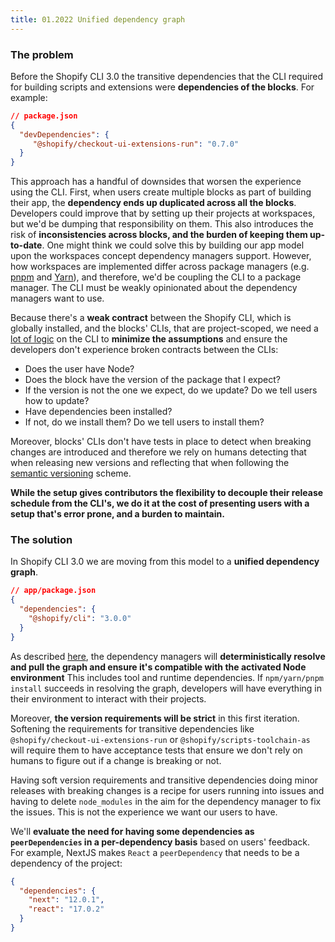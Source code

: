 ```yaml
---
title: 01.2022 Unified dependency graph
---
```


### The problem

Before the Shopify CLI 3.0 the transitive dependencies that the CLI required for building scripts and extensions were **dependencies of the blocks**. For example:

```json
// package.json
{
  "devDependencies": {
     "@shopify/checkout-ui-extensions-run": "0.7.0"
  }
}
```

This approach has a handful of downsides that worsen the experience using the CLI. First, when users create multiple blocks as part of building their app, the **dependency ends up duplicated across all the blocks**. Developers could improve that by setting up their projects at workspaces, but we'd be dumping that responsibility on them. This also introduces the risk of **inconsistencies across blocks, and the burden of keeping them up-to-date**. One might think we could solve this by building our app model upon the workspaces concept dependency managers support. However, how workspaces are implemented differ across package managers (e.g. [pnpm](https://pnpm.io/workspaces) and [Yarn](https://classic.yarnpkg.com/lang/en/docs/workspaces/)), and therefore, we'd be coupling the CLI to a package manager. The CLI must be weakly opinionated about the dependency managers want to use.

Because there's a **weak contract** between the Shopify CLI, which is globally installed, and the blocks' CLIs, that are project-scoped, we need a [lot of logic](https://github.com/Shopify/shopify-cli/blob/c370cae2f433a86d6bc81892872edac095e6c9f2/lib/project_types/extension/tasks/find_package_from_json.rb#L6) on the CLI to **minimize the assumptions** and ensure the developers don't experience broken contracts between the CLIs:

- Does the user have Node?
- Does the block have the version of the package that I expect?
- If the version is not the one we expect, do we update? Do we tell users how to update?
- Have dependencies been installed?
- If not, do we install them? Do we tell users to install them?

Moreover, blocks' CLIs don't have tests in place to detect when breaking changes are introduced and therefore we rely on humans detecting that when releasing new versions and reflecting that when following the [semantic versioning](https://semver.org/) scheme.

**While the setup gives contributors the flexibility to decouple their release schedule from the CLI's, we do it at the cost of presenting users with a setup that's error prone, and a burden to maintain.**

### The solution

In Shopify CLI 3.0 we are moving from this model to a **unified dependency graph**.

```json
// app/package.json
{
  "dependencies": {
    "@shopify/cli": "3.0.0"
  }
}
```

As described [here](/decision-record/2022-01-typescript-rewrite), the dependency managers will **deterministically resolve and pull the graph and ensure it's compatible with the activated Node environment** This includes tool and runtime dependencies. If `npm/yarn/pnpm install` succeeds in resolving the graph, developers will have everything in their environment to interact with their projects.

Moreover, **the version requirements will be strict** in this first iteration. Softening the requirements for transitive dependencies like `@shopify/checkout-ui-extensions-run` or `@shopify/scripts-toolchain-as` will require them to have acceptance tests that ensure we don't rely on humans to figure out if a change is breaking or not.

Having soft version requirements and transitive dependencies doing minor releases with breaking changes is a recipe for users running into issues and having to delete `node_modules` in the aim for the dependency manager to fix the issues. This is not the experience we want our users to have.

We'll **evaluate the need for having some dependencies as `peerDependencies` in a per-dependency basis** based on users' feedback. For example, NextJS makes `React` a `peerDependency` that needs to be a dependency of the project:

```json
{
  "dependencies": {
    "next": "12.0.1",
    "react": "17.0.2"
  }
}
```

